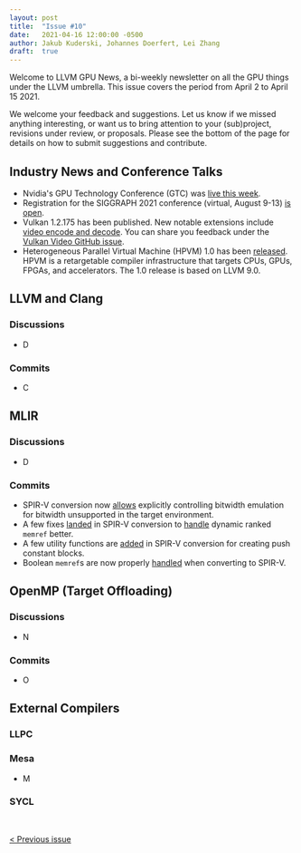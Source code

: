 ```yaml
---
layout: post
title:  "Issue #10"
date:   2021-04-16 12:00:00 -0500
author: Jakub Kuderski, Johannes Doerfert, Lei Zhang
draft:  true
---
```


Welcome to LLVM GPU News, a bi-weekly newsletter on all the GPU things under the LLVM umbrella.
This issue covers the period from April 2 to April 15 2021.

We welcome your feedback and suggestions. Let us know if we missed anything interesting, or want us to bring attention to your (sub)project, revisions under review, or proposals. Please see the bottom of the page for details on how to submit suggestions and contribute.


## Industry News and Conference Talks

*  Nvidia's GPU Technology Conference (GTC) was [live this week](https://www.nvidia.com/en-us/gtc/).
*  Registration for the SIGGRAPH 2021 conference (virtual, August 9-13) [is open](https://s2021.siggraph.org/register/).
*  Vulkan 1.2.175 has been published. New notable extensions include [video encode and decode](https://www.khronos.org/blog/an-introduction-to-vulkan-video). You can share you feedback under the [Vulkan Video GitHub issue](https://github.com/KhronosGroup/Vulkan-Docs/issues/1497).
*  Heterogeneous Parallel Virtual Machine (HPVM) 1.0 has been [released](https://lists.llvm.org/pipermail/llvm-dev/2021-April/149693.html). HPVM is a retargetable compiler infrastructure that targets CPUs, GPUs, FPGAs, and accelerators. The 1.0 release is based on LLVM 9.0.


##  LLVM and Clang

### Discussions

*  D

### Commits

*  C

## MLIR

### Discussions

*  D

### Commits

*  SPIR-V conversion now [allows](https://reviews.llvm.org/D100059) explicitly controlling bitwidth emulation for bitwidth unsupported in the target environment.
*  A few fixes [landed](https://reviews.llvm.org/D100335) in SPIR-V conversion to [handle](https://reviews.llvm.org/D100337) dynamic ranked `memref` better.
*  A few utility functions are [added]( https://reviews.llvm.org/D99725) in SPIR-V conversion for creating push constant blocks.
*  Boolean `memref`s are now properly [handled](https://reviews.llvm.org/D99724) when converting to SPIR-V.



## OpenMP (Target Offloading)

### Discussions

*  N

### Commits

*  O

## External Compilers

### LLPC

### Mesa

*  M

### SYCL

<br/>
<p style="text-align:left;">
    <a href="{% post_url 2021-04-02-issue-9 %}"> < Previous issue</a>
    <span style="float:right;">
        <!--<a href="{% post_url 2021-04-16-issue-10 %}"> Next issue > </a>-->
    </span>
</p>
